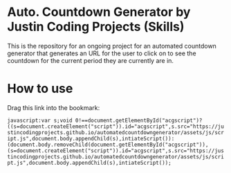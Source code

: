 # Auto. Countdown Generator by Justin Coding Projects (Skills)
This is the repository for an ongoing project for an automated countdown generator that generates an URL for the user to click on to see the countdown for the current period they are currently are in.

# How to use

Drag this link into the bookmark:

```javascript:var s;void 0!==document.getElementById("acgscript")?((s=document.createElement("script")).id="acgscript",s.src="https://justincodingprojects.github.io/automatedcountdowngenerator/assets/js/script.js",document.body.appendChild(s),intiateScript()):(document.body.removeChild(document.getElementById("acgscript")),(s=document.createElement("script")).id="acgscript",s.src="https://justincodingprojects.github.io/automatedcountdowngenerator/assets/js/script.js",document.body.appendChild(s),intiateScript());```
